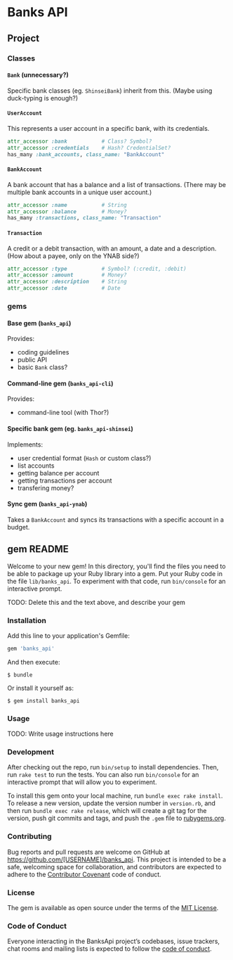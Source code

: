 # Banks API

## Project

### Classes

#### `Bank` (unnecessary?)

Specific bank classes (eg. `ShinseiBank`) inherit from this. (Maybe using
duck-typing is enough?)

#### `UserAccount`

This represents a user account in a specific bank, with its credentials.

```rb
attr_accessor :bank           # Class? Symbol?
attr_accessor :credentials    # Hash? CredentialSet?
has_many :bank_accounts, class_name: "BankAccount"
```

#### `BankAccount`

A bank account that has a balance and a list of transactions.
(There may be multiple bank accounts in a unique user account.)

```rb
attr_accessor :name           # String
attr_accessor :balance        # Money?
has_many :transactions, class_name: "Transaction"
```

#### `Transaction`

A credit or a debit transaction, with an amount, a date and a description.
(How about a payee, only on the YNAB side?)

```rb
attr_accessor :type           # Symbol? (:credit, :debit)
attr_accessor :amount         # Money?
attr_accessor :description    # String
attr_accessor :date           # Date
```

### gems

#### Base gem (`banks_api`)

Provides:

- coding guidelines
- public API
- basic `Bank` class?

#### Command-line gem (`banks_api-cli`)

Provides:

- command-line tool (with Thor?)

#### Specific bank gem (eg. `banks_api-shinsei`)

Implements:

- user credential format (`Hash` or custom class?)
- list accounts
- getting balance per account
- getting transactions per account
- transfering money?

#### Sync gem (`banks_api-ynab`)

Takes a `BankAccount` and syncs its transactions with a specific account in
a budget.
## gem README

Welcome to your new gem! In this directory, you'll find the files you need to be able to package up your Ruby library into a gem. Put your Ruby code in the file `lib/banks_api`. To experiment with that code, run `bin/console` for an interactive prompt.

TODO: Delete this and the text above, and describe your gem

### Installation

Add this line to your application's Gemfile:

```ruby
gem 'banks_api'
```

And then execute:

    $ bundle

Or install it yourself as:

    $ gem install banks_api

### Usage

TODO: Write usage instructions here

### Development

After checking out the repo, run `bin/setup` to install dependencies. Then, run `rake test` to run the tests. You can also run `bin/console` for an interactive prompt that will allow you to experiment.

To install this gem onto your local machine, run `bundle exec rake install`. To release a new version, update the version number in `version.rb`, and then run `bundle exec rake release`, which will create a git tag for the version, push git commits and tags, and push the `.gem` file to [rubygems.org](https://rubygems.org).

### Contributing

Bug reports and pull requests are welcome on GitHub at https://github.com/[USERNAME]/banks_api. This project is intended to be a safe, welcoming space for collaboration, and contributors are expected to adhere to the [Contributor Covenant](http://contributor-covenant.org) code of conduct.

### License

The gem is available as open source under the terms of the [MIT License](https://opensource.org/licenses/MIT).

### Code of Conduct

Everyone interacting in the BanksApi project’s codebases, issue trackers, chat rooms and mailing lists is expected to follow the [code of conduct](https://github.com/[USERNAME]/banks_api/blob/master/CODE_OF_CONDUCT.md).
